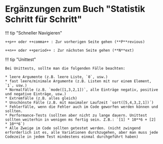 # Ergänzungen zum Buch "Statistik Schritt für Schritt"

!!! tip "Schneller Navigieren"

    ++p++ oder ++comma++ : Zur vorherigen Seite gehen (**P**revious)
    
    ++n++ oder ++period++ : Zur nächsten Seite gehen (**N**ext)


!!! tip "Unittest"

    Bei Unittests, sollte man die folgenden Fälle beachten:

    * leere Argumente (z.B. leere Liste, `0`, usw.)
    * fast leere/minimale Argumente (z.B. Listen mit nur einem Element, `1`, usw.)
    * Normalfälle (z.B. `mode([1,3,2,1])`, alle Einträge negativ, positive und negative Einträge, usw.)
    * Extremfälle (z.B. alles gleich)
    * Unschönste Fälle (z.B. mit maximaler Laufzeit `sort([5,4,3,2,1])´)
    * Fehlerfälle, wenn die Fehler auch im Code geworfen werden können und sollten.
    * Performance-Tests (sollten aber nicht zu lange dauern. Unittest sollten weiterhin in wenigen ms fertig sein. Z.B.: `[1] * 10**6 + [2] * 10**6`)
    * Alle Zweige im Code sollten getestet werden. (nicht zwingend erforderlich ist es, alle Variationen durchzugehen, aber man muss jede Codezeile in jedem Test mindestens einmal durchgeführt haben)

